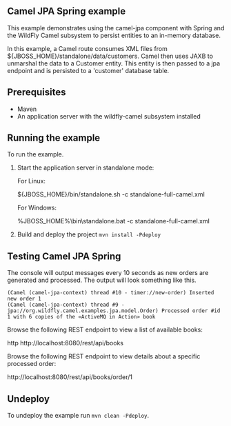 Camel JPA Spring example
------------------------

This example demonstrates using the camel-jpa component with Spring and the WildFly Camel subsystem to persist entities to an in-memory database.

In this example, a Camel route consumes XML files from ${JBOSS_HOME}/standalone/data/customers. Camel then uses JAXB to unmarshal the data to a Customer entity. This entity is then passed to a jpa endpoint and is persisted to a 'customer' database table.

Prerequisites
-------------

* Maven
* An application server with the wildfly-camel subsystem installed

Running the example
-------------------

To run the example.

1. Start the application server in standalone mode:

    For Linux:

    ${JBOSS_HOME}/bin/standalone.sh -c standalone-full-camel.xml

    For Windows:

    %JBOSS_HOME%\bin\standalone.bat -c standalone-full-camel.xml

2. Build and deploy the project `mvn install -Pdeploy`

Testing Camel JPA Spring
------------------------

The console will output messages every 10 seconds as new orders are generated and processed. The output will look something like this.

    (Camel (camel-jpa-context) thread #10 - timer://new-order) Inserted new order 1
    (Camel (camel-jpa-context) thread #9 - jpa://org.wildfly.camel.examples.jpa.model.Order) Processed order #id 1 with 6 copies of the «ActiveMQ in Action» book

Browse the following REST endpoint to view a list of available books:

http http://localhost:8080/rest/api/books

Browse the following REST endpoint to view details about a specific processed order:

http://localhost:8080/rest/api/books/order/1

Undeploy
--------

To undeploy the example run `mvn clean -Pdeploy`.
